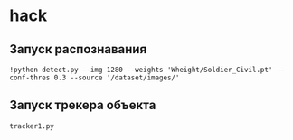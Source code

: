 # hack
##  Запуск распознавания
`!python detect.py --img 1280 --weights 'Wheight/Soldier_Civil.pt' --conf-thres 0.3 --source '/dataset/images/'`

##  Запуск трекера объекта
`tracker1.py`
